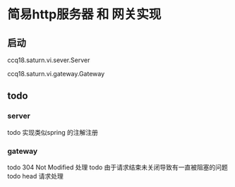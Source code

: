 # 简易http服务器 和 网关实现
## 启动

ccq18.saturn.vi.sever.Server

ccq18.saturn.vi.gateway.Gateway


## todo
### server
todo 实现类似spring 的注解注册
### gateway
todo 304 Not Modified  处理
todo 由于请求结束未关闭导致有一直被阻塞的问题
todo head 请求处理
